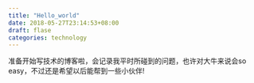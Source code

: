 ```yaml
---
title: "Hello_world"
date: 2018-05-27T23:14:53+08:00
draft: flase
categories: technology
---
```

准备开始写技术的博客啦，会记录我平时所碰到的问题，也许对大牛来说会so easy，不过还是希望以后能帮到一些小伙伴!

